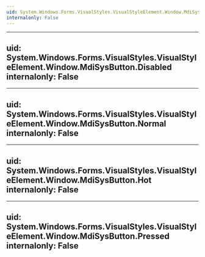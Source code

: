 ```yaml
---
uid: System.Windows.Forms.VisualStyles.VisualStyleElement.Window.MdiSysButton
internalonly: False
---
```


---
uid: System.Windows.Forms.VisualStyles.VisualStyleElement.Window.MdiSysButton.Disabled
internalonly: False
---

---
uid: System.Windows.Forms.VisualStyles.VisualStyleElement.Window.MdiSysButton.Normal
internalonly: False
---

---
uid: System.Windows.Forms.VisualStyles.VisualStyleElement.Window.MdiSysButton.Hot
internalonly: False
---

---
uid: System.Windows.Forms.VisualStyles.VisualStyleElement.Window.MdiSysButton.Pressed
internalonly: False
---
